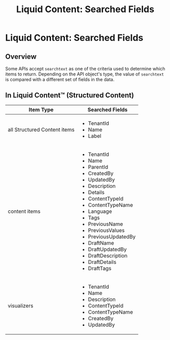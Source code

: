 ﻿---
uid: searched-fields
locale: en
title: "Liquid Content: Searched Fields"
dnneditions: Evoq Content,Evoq Engage
dnnversion: 09.02.00
related-topics: visualizer-templates,api-results-pagination,about-structured-content-apis,examples-structured-content-apis
---

# Liquid Content: Searched Fields

## Overview

Some APIs accept `searchtext` as one of the criteria used to determine which items to return. Depending on the API object's type, the value of `searchtext` is compared with a different set of fields in the data.

## In Liquid Content™ (Structured Content)

|**Item Type**|**Searched Fields**|
|---|---|
|all Structured Content items|<ul><li>TenantId</li><li>Name</li><li>Label</li></ul>|
|content items|<ul><li>TenantId</li><li>Name</li><li>ParentId</li><li>CreatedBy</li><li>UpdatedBy</li><li>Description</li><li>Details</li><li>ContentTypeId</li><li>ContentTypeName</li><li>Language</li><li>Tags</li><li>PreviousName</li><li>PreviousValues</li><li>PreviousUpdatedBy</li><li>DraftName</li><li>DraftUpdatedBy</li><li>DraftDescription</li><li>DraftDetails</li><li>DraftTags</li></ul>|
|visualizers|<ul><li>TenantId</li><li>Name</li><li>Description</li><li>ContentTypeId</li><li>ContentTypeName</li><li>CreatedBy</li><li>UpdatedBy</li></ul>|
